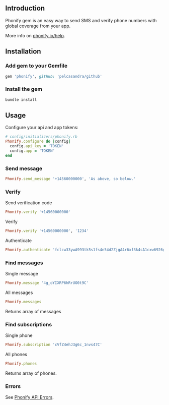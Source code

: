 ## Introduction

Phonify gem is an easy way to send SMS and verify phone numbers with global coverage from your app. 

More info on [phonify.io/help](http://www.phonify.io/help).

## Installation

### Add gem to your Gemfile

```ruby
gem 'phonify', github: 'pelcasandra/github'
```

### Install the gem

```ruby
bundle install
```

## Usage

Configure your api and app tokens:

```ruby    
# config/initializers/phonify.rb
Phonify.configure do |config|
  config.api_key = 'TOKEN'
  config.app = 'TOKEN'
end
```

### Send message

```ruby
Phonify.send_message '+14560000000', 'As above, so below.'
```

### Verify

Send verification code

```ruby
Phonify.verify '+14560000000'
```

Verify

```ruby
Phonify.verify '+14560000000', '1234'
```

Authenticate

```ruby
Phonify.authenticate 'fclcw33ywA993tk5s1fs4n54d2ZjgA4r6xf3k4sA1cxw6926gckz2Ajxnz6n79Astl4fqbsnms4Adm1'
```

### Find messages

Single message

```ruby
Phonify.message '4g_oYIXRP6hRrUO0t9C'
```

All messages

```ruby
Phonify.messages
```

Returns array of messages

### Find subscriptions

Single phone

```ruby
Phonify.subscription 'cVfZ4ehJ3g6c_1nvs47C'
```

All phones

```ruby
Phonify.phones
```

Returns array of phones.

### Errors

See [Phonify API Errors](http://www.phonify.io/docs/api#errors).
